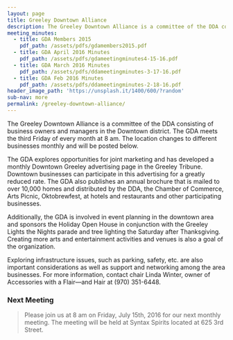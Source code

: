 ```yaml
---
layout: page
title: Greeley Downtown Alliance
description: The Greeley Downtown Alliance is a committee of the DDA consisting of business owners and managers in the Downtown district.
meeting_minutes:
  - title: GDA Members 2015
    pdf_path: /assets/pdfs/gdamembers2015.pdf
  - title: GDA April 2016 Minutes
    pdf_path: /assets/pdfs/gdameetingminutes4-15-16.pdf
  - title: GDA March 2016 Minutes
    pdf_path: /assets/pdfs/ddameetingminutes-3-17-16.pdf
  - title: GDA Feb 2016 Minutes
    pdf_path: /assets/pdfs/ddameetingminutes-2-18-16.pdf
header_image_path: 'https://unsplash.it/1400/600/?random'
sub-nav: more
permalink: /greeley-downtown-alliance/
---
```



The Greeley Downtown Alliance is a committee of the DDA consisting of business owners and managers in the Downtown district. The GDA meets the third Friday of every month at 8 am. The location changes to different businesses monthly and will be posted below.

The GDA explores opportunities for joint marketing and has developed a monthly Downtown Greeley advertising page in the Greeley Tribune. Downtown businesses can participate in this advertising for a greatly reduced rate. The GDA also publishes an annual brochure that is mailed to over 10,000 homes and distributed by the DDA, the Chamber of Commerce, Arts Picnic, Oktobrewfest, at hotels and restaurants and other participating businesses.&nbsp;

Additionally, the GDA is involved in event planning in the downtown area and sponsors the Holiday Open House in conjunction with the Greeley Lights the Nights parade and tree lighting the Saturday after Thanksgiving. Creating more arts and entertainment activities and venues is also a goal of the organization.

Exploring infrastructure issues, such as parking, safety, etc. are also important considerations as well as support and networking among the area businesses. For more information, contact chair Linda Winter, owner of Accessories with a Flair—and Hair at (970) 351-6448.

### Next Meeting

> Please join us at 8 am on Friday, July 15th, 2016 for our next monthly meeting. The meeting will be held at Syntax Spirits located at 625 3rd Street.
